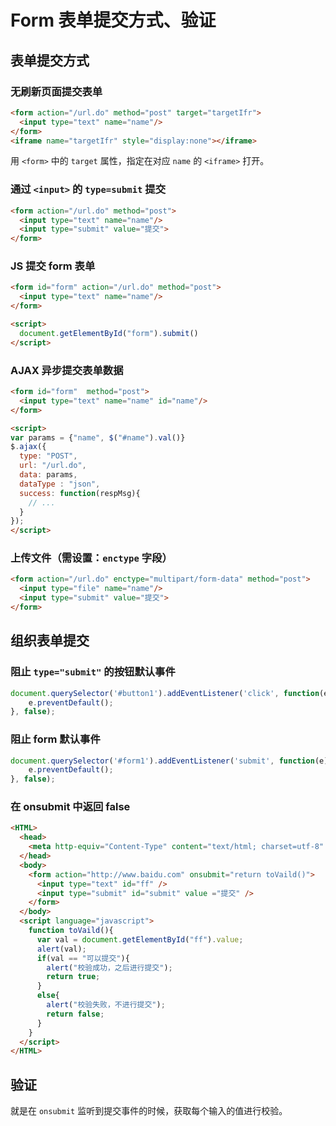 # Form 表单提交方式、验证

## 表单提交方式

### 无刷新页面提交表单

```html
<form action="/url.do" method="post" target="targetIfr">
  <input type="text" name="name"/>
</form>
<iframe name="targetIfr" style="display:none"></iframe> 
```

用 `<form>` 中的 `target` 属性，指定在对应 `name` 的 `<iframe>` 打开。

### 通过 `<input>` 的 `type=submit` 提交

```html
<form action="/url.do" method="post">
  <input type="text" name="name"/>
  <input type="submit" value="提交">
</form>
```

### JS 提交 form 表单

```html
<form id="form" action="/url.do" method="post">
  <input type="text" name="name"/>
</form>

<script>
  document.getElementById("form").submit()
</script>
```

### AJAX 异步提交表单数据

```html
<form id="form"  method="post">
  <input type="text" name="name" id="name"/>
</form>

<script>
var params = {"name", $("#name").val()}
$.ajax({
  type: "POST",
  url: "/url.do",
  data: params,
  dataType : "json",
  success: function(respMsg){
    // ...
  }
});
</script>
```

### 上传文件（需设置：`enctype` 字段）

```html
<form action="/url.do" enctype="multipart/form-data" method="post">
  <input type="file" name="name"/>
  <input type="submit" value="提交">
</form>
```

## 组织表单提交

### 阻止 `type="submit"` 的按钮默认事件

```js
document.querySelector('#button1').addEventListener('click', function(e){
    e.preventDefault();
}, false);
```

### 阻止 form 默认事件

```js
document.querySelector('#form1').addEventListener('submit', function(e){
    e.preventDefault();
}, false);
```

### 在 onsubmit 中返回 false

```html
<HTML>
  <head>
    <meta http-equiv="Content-Type" content="text/html; charset=utf-8" />
  </head>
  <body>
    <form action="http://www.baidu.com" onsubmit="return toVaild()">
      <input type="text" id="ff" />
      <input type="submit" id="submit" value ="提交" />
    </form>
  </body>
  <script language="javascript">
    function toVaild(){
      var val = document.getElementById("ff").value;
      alert(val);
      if(val == "可以提交"){
        alert("校验成功，之后进行提交");
        return true;
      }
      else{
        alert("校验失败，不进行提交");
        return false;
      }
    }
  </script>
</HTML>
```

## 验证

就是在 `onsubmit` 监听到提交事件的时候，获取每个输入的值进行校验。
